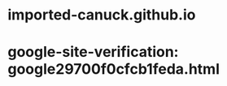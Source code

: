 <!DOCTYPE html>
<html>
<head>
<meta name="google-site-verification" content="JV-7itQZ6JNeAorr44yBn2_bjwmpAEv2RYv1Ps6qT60" />
</head>
<body>
  
# imported-canuck.github.io
# google-site-verification: google29700f0cfcb1feda.html

</body>  
</html>
